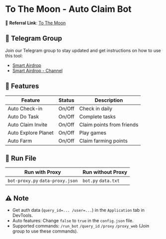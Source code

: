 # To The Moon - Auto Claim Bot

🔗 **Referral Link**: [To The Moon](https://t.me/PoPPtothemoon_bot/moon?startapp=5914982564)

## 📢 Telegram Group

Join our Telegram group to stay updated and get instructions on how to use this tool:

- [Smart Airdrop](https://t.me/smartairdrop2120)
- [Smart Airdrop - Channel](https://t.me/smartairdrop_channel)

## 🌟 Features

| Feature             | Status | Description               |
| ------------------- | ------ | ------------------------- |
| Auto Check-in       | On/Off | Check in daily            |
| Auto Do Task        | On/Off | Complete tasks            |
| Auto Claim Invite   | On/Off | Claim points from friends |
| Auto Explore Planet | On/Off | Play games                |
| Auto Farm           | On/Off | Claim farming points      |

## 🚀 Run File

| Run with Proxy                   | Run without Proxy   |
| -------------------------------- | ------------------- |
| `bot-proxy.py` `data-proxy.json` | `bot.py` `data.txt` |

## ⚠️ Note

- Get auth data (`query_id=... /user=...`) in the `Application` tab in DevTools.
- Auto features: Change `false` to `true` in the `config.json` file.
- Supported commands: `/run_bot` `/query_id` `/proxy` `/proxy_web` (Join group to use these commands).
